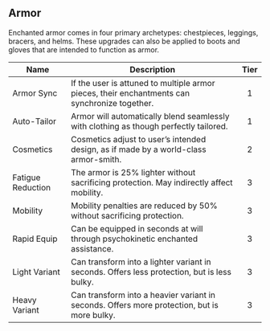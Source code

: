 ## Armor

Enchanted armor comes in four primary archetypes: chestpieces, leggings, bracers, and helms. These upgrades can also be applied to boots and gloves that are intended to function as armor.

 **Name**          | **Description**                                                                               | **Tier** 
-------------------|-----------------------------------------------------------------------------------------------|:--------:
 Armor Sync        | If the user is attuned to multiple armor pieces, their enchantments can synchronize together. | 1        
 Auto-Tailor       | Armor will automatically blend seamlessly with clothing as though perfectly tailored.         | 1        
 Cosmetics         | Cosmetics adjust to user’s intended design, as if made by a world-class armor-smith.          | 2        
 Fatigue Reduction | The armor is 25% lighter without sacrificing protection. May indirectly affect mobility.      | 3        
 Mobility          | Mobility penalties are reduced by 50% without sacrificing protection.                         | 3        
 Rapid Equip       | Can be equipped in seconds at will through psychokinetic enchanted assistance.                | 3        
 Light Variant     | Can transform into a lighter variant in seconds. Offers less protection, but is less bulky.   | 3        
 Heavy Variant     | Can transform into a heavier variant in seconds. Offers more protection, but is more bulky.   | 3        
